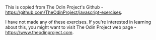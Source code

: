 This is copied from The Odin Project's Github - https://github.com/TheOdinProject/javascript-exercises.

I have not made any of these exercises. If you're interested in learning about this, you might want to visit The Odin Project web page - https://www.theodinproject.com.